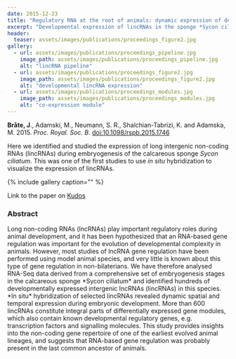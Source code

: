 ```yaml
---
date: 2015-12-23
title: "Regulatory RNA at the root of animals: dynamic expression of developmental lincRNAs in the calcisponge *Sycon ciliatum*"
excerpt: "Developmental expression of lincRNAs in the sponge *Sycon ciliatum*"
header:
  teaser: assets/images/publications/proceedings_figure2.jpg
gallery:
  - url: assets/images/publications/proceedings_pipeline.jpg
    image_path: assets/images/publications/proceedings_pipeline.jpg
    alt: "lincRNA pipeline"
  - url: assets/images/publications/proceedings_figure2.jpg
    image_path: assets/images/publications/proceedings_figure2.jpg
    alt: "developmental lincRNA expression"
  - url: assets/images/publications/proceedings_modules.jpg
    image_path: assets/images/publications/proceedings_modules.jpg
    alt: "co-expression module"
---
```


**Bråte, J**., Adamski, M., Neumann, S. R., Shalchian-Tabrizi, K. and Adamska, M. 2015. *Proc. Royal. Soc. B*. [doi:10.1098/rspb.2015.1746](http://rspb.royalsocietypublishing.org/content/282/1821/20151746)

Here we identified and studied the expression of long intergenic non-coding RNAs (lincRNAs) during embryogenesis of the calcareous sponge *Sycon ciliatum*. This was one of the first studies to use *in situ* hybridization to visualize the expression of lincRNAs.

{% include gallery caption="" %}

Link to the paper on [Kudos](https://www.growkudos.com/publications/10.1098%252Frspb.2015.1746)

<h3>Abstract</h3>
Long non-coding RNAs (lncRNAs) play important regulatory roles during animal development, and it has been hypothesized that an RNA-based gene regulation was important for the evolution of developmental complexity in animals. However, most studies of lncRNA gene regulation have been performed using model animal species, and very little is known about this type of gene regulation in non-bilaterians. We have therefore analysed RNA-Seq data derived from a comprehensive set of embryogenesis stages in the calcareous sponge *Sycon ciliatum* and identified hundreds of developmentally expressed intergenic lncRNAs (lincRNAs) in this species. *In situ* hybridization of selected lincRNAs revealed dynamic spatial and temporal expression during embryonic development. More than 600 lincRNAs constitute integral parts of differentially expressed gene modules, which also contain known developmental regulatory genes, e.g. transcription factors and signalling molecules. This study provides insights into the non-coding gene repertoire of one of the earliest evolved animal lineages, and suggests that RNA-based gene regulation was probably present in the last common ancestor of animals.
